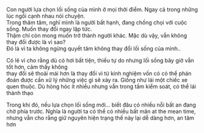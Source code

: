 Con người lựa chọn lối sống của mình ở mọi thời điểm. Ngay cả trong những lúc ngồi cạnh nhau nói chuyện.  
Trong thâm tâm, nghĩ mình là người bất hạnh, đang chống chọi với cuộc sống. Muốn thay đổi ngay lập tức.  
Thậm chí còn mong muốn trở thành người khác. Mặc dù vậy, vẫn không thay đổi được là vì sao?  
Đó là vì ta không ngừng quyết tâm không thay đổi lối sống của mình..  

Có lẽ vì cho rằng dù có hơi bất tiện, thiếu tự do nhưng lối sống bây giờ vẫn tốt hơn, cảm thấy không  
thay đổi sẽ thoải mái hơn là thay đổi vì từ kinh nghiệm vốn có có thể phán đoán được cần xử lý những việc gì sẽ xảy ra. Giống như lái một chiếc xe quen thuộc. Dù hỏng hóc ít nhiều nhưng vẫn trong tầm kiểm soát, có thể lái thành thạo  

Trong khi đó, nếu lựa chọn lối sống mới... biết đâu có nhiều nỗi bất an đang chờ phía trước. Nghĩa là người ta có thể có nhiều bất mãn at the mean time, nhưng vẫn cho rằng giữ nguyên hiện trạng thế này lại dễ dàng hơn, an tâm hơn
